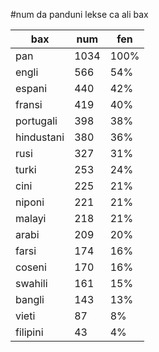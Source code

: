 #num da panduni lekse ca ali bax

| bax | num | fen |
|-----|-----|-----|
| pan | 1034 | 100% |
| engli | 566 | 54% |
| espani | 440 | 42% |
| fransi | 419 | 40% |
| portugali | 398 | 38% |
| hindustani | 380 | 36% |
| rusi | 327 | 31% |
| turki | 253 | 24% |
| cini | 225 | 21% |
| niponi | 221 | 21% |
| malayi | 218 | 21% |
| arabi | 209 | 20% |
| farsi | 174 | 16% |
| coseni | 170 | 16% |
| swahili | 161 | 15% |
| bangli | 143 | 13% |
| vieti | 87 | 8% |
| filipini | 43 | 4% |
